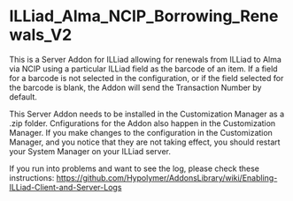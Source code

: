 # ILLiad_Alma_NCIP_Borrowing_Renewals_V2
This is a Server Addon for ILLiad allowing for renewals from ILLiad to Alma via NCIP using a particular ILLiad field as the barcode of an item.  If a field for a barcode is not selected in the configuration, or if the field selected for the barcode is blank, the Addon will send the Transaction Number by default.

This Server Addon needs to be installed in the Customization Manager as a .zip folder. Cnfigurations for the Addon also happen in the Customization Manager.  If you make changes to the configuration in the Customization Manager, and you notice that they are not taking effect, you should restart your System Manager on your ILLiad server.

If you run into problems and want to see the log, please check these instructions:  https://github.com/Hypolymer/AddonsLibrary/wiki/Enabling-ILLiad-Client-and-Server-Logs

